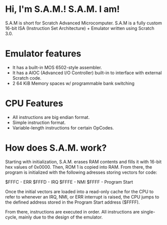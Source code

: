 # Hi, I'm S.A.M.! S.A.M. I am!

S.A.M is short for Scratch Advanced Microcomputer.
S.A.M is a fully custom 16-bit ISA (Instruction Set Architecture) + Emulator written using Scratch 3.0. 

# Emulator features
 * It has a built-in MOS 6502-style assembler.
 * It has a AIOC (Advanced I/O Controller) built-in to interface with external Scratch code.
 * 2 64 KiB Memory spaces w/ programmable bank switching

# CPU Features
 * All instructions are big endian format.
 * Simple instruction format.
 * Variable-length instructions for certain OpCodes.

# How does S.A.M. work?

Starting with initialization, S.A.M. erases RAM contents and fills it with 16-bit hex values of 0x0000. Then, ROM 1  is copied into RAM.
From there, the program is initialized with the following adresses storing vectors for code:

$FFFC - ERR
$FFFD - IRQ
$FFFE - NMI
$FFFF - Program Start

Once the initial vectors are loaded into a read-only cache for the CPU to refer to whenever an IRQ, NMI, or ERR interrupt is raised, the CPU jumps to the defined address stored in the Program Start address ($FFFF).

From there, instructions are executed in order. All instructions are single-cycle, mainly due to the design of the emulator.
